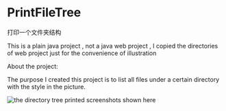 # PrintFileTree
打印一个文件夹结构

This is a plain java project , not a java web project , I copied the directories of web project just for the convenience of illustration

About the project:


The purpose I created this project is to list all files under a certain directory with the style in the picture.

![the directory tree printed screenshots shown here](https://github.com/anuoQ/PrintFileTree/tree/master/Screenshots/1.png)
